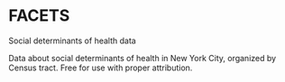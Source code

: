 # FACETS
Social determinants of health data

Data about social determinants of health in New York City, organized by Census tract.
Free for use with proper attribution.
